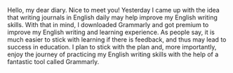 Hello, my dear diary. Nice to meet you!
Yesterday I came up with the idea that writing journals in English daily may help improve my English writing skills.
With that in mind, I downloaded Grammarly and got premium to improve my English writing and learning experience. As people say, it is much easier to stick with learning if there is feedback, and thus may lead to success in education. 
I plan to stick with the plan and, more importantly, enjoy the journey of practicing my English writing skills with the help of a fantastic tool called Grammarly.